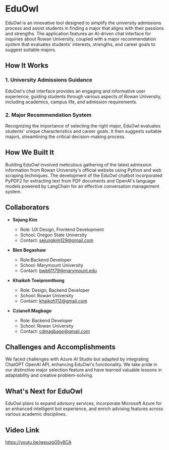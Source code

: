 # EduOwl
EduOwl is an innovative tool designed to simplify the university admissions process and assist students in finding a major that aligns with their passions and strengths. The application features an AI-driven chat interface for inquiries about Rowan University, coupled with a major recommendation system that evaluates students' interests, strengths, and career goals to suggest suitable majors.

## How It Works

### 1. University Admissions Guidance
EduOwl's chat interface provides an engaging and informative user experience, guiding students through various aspects of Rowan University, including academics, campus life, and admission requirements.

### 2. Major Recommendation System
Recognizing the importance of selecting the right major, EduOwl evaluates students' unique characteristics and career goals. It then suggests suitable majors, streamlining the critical decision-making process.

## How We Built It

Building EduOwl involved meticulous gathering of the latest admission information from Rowan University's official website using Python and web scraping techniques. The development of the EduOwl chatbot incorporated PyPDF2 for extracting text from PDF documents and OpenAI's language models powered by LangChain for an effective conversation management system.

## Collaborators
- **Sejung Kim**
  - Role: UX Design, Frontend Development
  - School: Oregon State University
  - Contact: sejungkim129@gmail.com

- **Blen Begashaw**
  - Role:Backend Developer
  - School: Marymount University
  - Contact: bwb61179@marymount.edu

- **Khaikoh Toeipromthong**
  - Role: Design, Backend Developer
  - School: Rowan University
  - Contact: khaikoh112@gmail.com

- **Czianell Magbago**
  - Role: Backend Developer
  - School: Rowan University
  - Contact: cdmagbago@gmail.com

## Challenges and Accomplishments

We faced challenges with Azure AI Studio but adapted by integrating ChatGPT OpenAI API, enhancing EduOwl's functionality. We take pride in our distinctive major selection feature and have learned valuable lessons in adaptability and creative problem-solving.

## What's Next for EduOwl

EduOwl plans to expand advisory services, incorporate Microsoft Azure for an enhanced intelligent bot experience, and enrich advising features across various academic disciplines.

## Video Link

https://youtu.be/wpuzgG5y8CA

